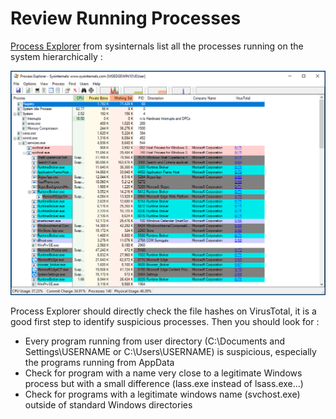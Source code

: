 # Review Running Processes

[Process Explorer](https://technet.microsoft.com/en-us/sysinternals/processexplorer.aspx) from sysinternals list all the processes running on the system hierarchically :

![processxp](../img/processxp.png)

Process Explorer should directly check the file hashes on VirusTotal, it is a good first step to identify suspicious processes. Then you should look for :
* Every program running from user directory (C:\Documents and Settings\USERNAME or C:\Users\USERNAME) is suspicious, especially the programs running from AppData
* Check for program with a name very close to a legitimate Windows process but with a small difference (lass.exe instead of lsass.exe…)
* Check for programs with a legitimate windows name (svchost.exe) outside of standard Windows directories

